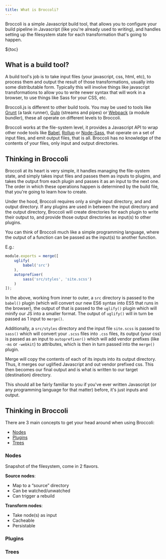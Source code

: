 ```yaml
---
title: What is Broccoli?
---
```


Broccoli is a simple Javascript build tool, that allows you to configure your build pipeline in Javascript (like you're
already used to writing), and handles setting up the filesystem state for each transformation that's going to happen.

${toc}

## What is a build tool?

A build tool's job is to take input files (your javascript, css, html, etc), to process them and output the result of
those transformations, usually into some distributable form. Typically this will involve things like javascript 
transformations to allow you to write newer syntax that will work in a browser, to use things like Sass for your CSS,
etc.

Broccoli.js is different to other build tools. You may be used to tools like [Grunt](https://gruntjs.com/) (a task
runner), [Gulp](https://gulpjs.com/) (streams and pipes) or [Webpack](https://webpack.js.org/) (a module bundler),
these all operate on different levels to Broccoli.

Broccoli works at the file-system level, it provides a Javascript API to wrap other node tools like
[Babel](https://babeljs.io/), [Rollup](https://rollupjs.org/) or [Node-Sass](https://github.com/sass/node-sass), that
operate on a set of input files, and emit output files, that is all. Broccoli has no knowledge of the contents of 
your files, only input and output directories.

## Thinking in Broccoli

Broccoli at its heart is very simple, it handles managing the file-system state, and simply takes input files and
passes them as inputs to plugins, and takes the output from each plugin and passes it as an input to the next one. The
order in which these operations happen is determined by the build file, that you're going to learn how to create.

Under the hood, Broccoli requires only a single input directory, and and output directory. If any plugins are used in
between the input directory and the output directory, Broccoli will create directories for each plugin to write their 
output to, and provide those output directories as input(s) to other plugins.

You can think of Broccoli much like a simple programming language, where the output of a function can be passed as the
input(s) to another function.

E.g.:

```js
module.exports = merge([
    uglify(
        babel('src')
    ),
    autoprefixer(
        sass('src/styles', 'site.scss')
    )
]);
```

In the above, working from inner to outer, a `src` directory is passed to the `babel()` plugin (which will convert our
new ES6 syntax into ES5 that runs in the browser), the output of that is passed to the `uglify()` plugin which will
minify our JS into a smaller format. The output of `uglify()` will in turn be passed as 1 input to `merge()`.

Additionally, a `src/styles` directory and the input file `site.scss` is passed to `sass()` which will convert your
`.scss` files into `.css` files, its output (your css) is passed as an input to `autoprefixer()` which will add vendor 
prefixes (like `-ms` or `-webkit`) to attributes, which is then in turn passed into the `merge()` plugin.

Merge will copy the contents of each of its inputs into its output directory. Thus, it merges our uglified Javascript
and out vendor prefixed css. This then becomes our final output and is what is written to our target (destination) 
directory.

This should all be fairly familiar to you if you've ever written Javascript (or any programming language for that
matter) before, it's just inputs and output.

## Thinking in Broccoli

There are 3 main concepts to get your head around when using Broccoli:

* [Nodes](#nodes)
* [Plugins](#plugins)
* [Trees](#trees)

### Nodes

Snapshot of the filesystem, come in 2 flavors.

**Source nodes**:

* Map to a “source” directory
* Can be watched/unwatched
* Can trigger a rebuild

**Transform nodes**:

* Take node(s) as input
* Cacheable
* Persistable


### Plugins



### Trees

